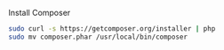 Install Composer
```bash
sudo curl -s https://getcomposer.org/installer | php
sudo mv composer.phar /usr/local/bin/composer
```
